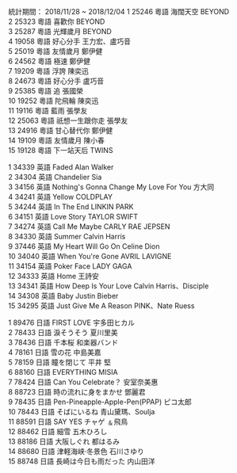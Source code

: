 統計期間： 2018/11/28 ~ 2018/12/04
1 	25246 	粵語 	海闊天空 	BEYOND 		
2 	25323 	粵語 	喜歡你 	BEYOND 		
3 	25287 	粵語 	光輝歲月 	BEYOND 		
4 	19058 	粵語 	好心分手 	王力宏、盧巧音 		
5 	25019 	粵語 	友情歲月 	鄭伊健 		
6 	24562 	粵語 	極速 	鄭伊健 		
7 	19209 	粵語 	浮誇 	陳奕迅 		
8 	24673 	粵語 	好心分手 	盧巧音 		
9 	25385 	粵語 	追 	張國榮 		
10 	19252 	粵語 	陀飛輪 	陳奕迅 		
11 	19116 	粵語 	藍雨 	張學友 		
12 	25063 	粵語 	祇想一生跟你走 	張學友 		
13 	24916 	粵語 	甘心替代你 	鄭伊健 		
14 	19109 	粵語 	友情歲月 	陳小春 		
15 	19128 	粵語 	下一站天后 	TWINS

1 	34339 	英語 	Faded 	Alan Walker 		
2 	34304 	英語 	Chandelier 	Sia 		
3 	34156 	英語 	Nothing's Gonna Change My Love For You 	方大同 		
4 	34241 	英語 	Yellow 	COLDPLAY 		
5 	34244 	英語 	In The End 	LINKIN PARK 		
6 	34151 	英語 	Love Story 	TAYLOR SWIFT 		
7 	34274 	英語 	Call Me Maybe 	CARLY RAE JEPSEN 		
8 	34330 	英語 	Summer 	Calvin Harris 		
9 	37446 	英語 	My Heart Will Go On 	Celine Dion 		
10 	34040 	英語 	When You're Gone 	AVRIL LAVIGNE 		
11 	34154 	英語 	Poker Face 	LADY GAGA 		
12 	34333 	英語 	Home 	王詩安 		
13 	34341 	英語 	How Deep Is Your Love 	Calvin Harris、Disciple 		
14 	34308 	英語 	Baby 	Justin Bieber 		
15 	34295 	英語 	Just Give Me A Reason 	PINK、Nate Ruess

1 	89476 	日語 	FIRST LOVE 	宇多田ヒカル 		
2 	78433 	日語 	淚そうそう 	夏川里美 		
3 	78436 	日語 	千本桜 	和楽器バンド 		
4 	78161 	日語 	雪の花 	中島美嘉 		
5 	78159 	日語 	瞳を閉じて 	平井 堅 		
6 	88160 	日語 	EVERYTHING 	MISIA 		
7 	78424 	日語 	Can You Celebrate？ 	安室奈美惠 		
8 	88723 	日語 	時の流れに身をまかせ 	鄧麗君 		
9 	78435 	日語 	Pen-Pineapple-Apple-Pen(PPAP) 	ピコ太郎 		
10 	78443 	日語 	そばにいるね 	青山黛瑪、Soulja 		
11 	88591 	日語 	SAY YES 	チャゲ ﹠飛鳥 		
12 	88462 	日語 	細雪 	五木ひろし 		
13 	88186 	日語 	大阪しぐれ 	都はるみ 		
14 	88680 	日語 	津軽海峡‧冬景色 	石川さゆり 		
15 	88748 	日語 	長崎は今日も雨だった 	内山田洋